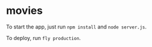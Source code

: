 # movies


To start the app, just run `npm install` and `node server.js`.

To deploy, run `fly production`.
